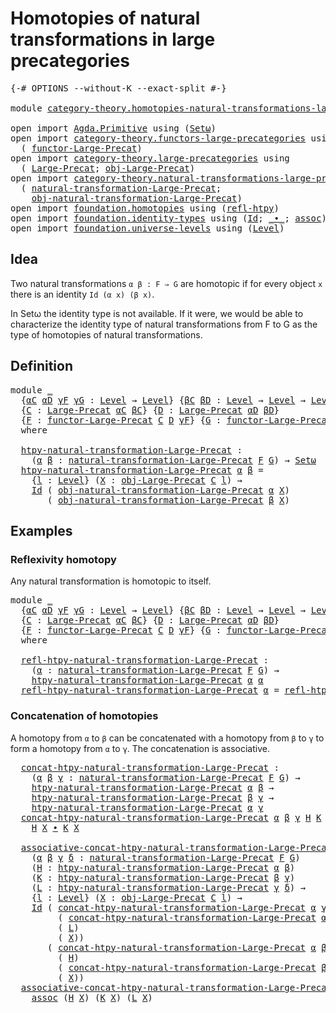 # Homotopies of natural transformations in large precategories

<pre class="Agda"><a id="73" class="Symbol">{-#</a> <a id="77" class="Keyword">OPTIONS</a> <a id="85" class="Pragma">--without-K</a> <a id="97" class="Pragma">--exact-split</a> <a id="111" class="Symbol">#-}</a>

<a id="116" class="Keyword">module</a> <a id="123" href="category-theory.homotopies-natural-transformations-large-precategories.html" class="Module">category-theory.homotopies-natural-transformations-large-precategories</a> <a id="194" class="Keyword">where</a>

<a id="201" class="Keyword">open</a> <a id="206" class="Keyword">import</a> <a id="213" href="Agda.Primitive.html" class="Module">Agda.Primitive</a> <a id="228" class="Keyword">using</a> <a id="234" class="Symbol">(</a><a id="235" href="Agda.Primitive.html#381" class="Primitive">Setω</a><a id="239" class="Symbol">)</a>
<a id="241" class="Keyword">open</a> <a id="246" class="Keyword">import</a> <a id="253" href="category-theory.functors-large-precategories.html" class="Module">category-theory.functors-large-precategories</a> <a id="298" class="Keyword">using</a>
  <a id="306" class="Symbol">(</a> <a id="308" href="category-theory.functors-large-precategories.html#960" class="Record">functor-Large-Precat</a><a id="328" class="Symbol">)</a>
<a id="330" class="Keyword">open</a> <a id="335" class="Keyword">import</a> <a id="342" href="category-theory.large-precategories.html" class="Module">category-theory.large-precategories</a> <a id="378" class="Keyword">using</a>
  <a id="386" class="Symbol">(</a> <a id="388" href="category-theory.large-precategories.html#654" class="Record">Large-Precat</a><a id="400" class="Symbol">;</a> <a id="402" href="category-theory.large-precategories.html#772" class="Field">obj-Large-Precat</a><a id="418" class="Symbol">)</a>
<a id="420" class="Keyword">open</a> <a id="425" class="Keyword">import</a> <a id="432" href="category-theory.natural-transformations-large-precategories.html" class="Module">category-theory.natural-transformations-large-precategories</a> <a id="492" class="Keyword">using</a>
  <a id="500" class="Symbol">(</a> <a id="502" href="category-theory.natural-transformations-large-precategories.html#1796" class="Record">natural-transformation-Large-Precat</a><a id="537" class="Symbol">;</a>
    <a id="543" href="category-theory.natural-transformations-large-precategories.html#1909" class="Field">obj-natural-transformation-Large-Precat</a><a id="582" class="Symbol">)</a>
<a id="584" class="Keyword">open</a> <a id="589" class="Keyword">import</a> <a id="596" href="foundation.homotopies.html" class="Module">foundation.homotopies</a> <a id="618" class="Keyword">using</a> <a id="624" class="Symbol">(</a><a id="625" href="foundation-core.homotopies.html#632" class="Function">refl-htpy</a><a id="634" class="Symbol">)</a>
<a id="636" class="Keyword">open</a> <a id="641" class="Keyword">import</a> <a id="648" href="foundation.identity-types.html" class="Module">foundation.identity-types</a> <a id="674" class="Keyword">using</a> <a id="680" class="Symbol">(</a><a id="681" href="foundation-core.identity-types.html#641" class="Datatype">Id</a><a id="683" class="Symbol">;</a> <a id="685" href="foundation-core.identity-types.html#1239" class="Function Operator">_∙_</a><a id="688" class="Symbol">;</a> <a id="690" href="foundation-core.identity-types.html#1699" class="Function">assoc</a><a id="695" class="Symbol">)</a>
<a id="697" class="Keyword">open</a> <a id="702" class="Keyword">import</a> <a id="709" href="foundation.universe-levels.html" class="Module">foundation.universe-levels</a> <a id="736" class="Keyword">using</a> <a id="742" class="Symbol">(</a><a id="743" href="Agda.Primitive.html#597" class="Postulate">Level</a><a id="748" class="Symbol">)</a>
</pre>
## Idea

Two natural transformations `α β : F ⇒ G` are homotopic if for every object `x` there is an identity `Id (α x) (β x)`.

In Setω the identity type is not available. If it were, we would be able to characterize the identity type of natural transformations from F to G as the type of homotopies of natural transformations.

## Definition

<pre class="Agda"><a id="1108" class="Keyword">module</a> <a id="1115" href="category-theory.homotopies-natural-transformations-large-precategories.html#1115" class="Module">_</a>
  <a id="1119" class="Symbol">{</a><a id="1120" href="category-theory.homotopies-natural-transformations-large-precategories.html#1120" class="Bound">αC</a> <a id="1123" href="category-theory.homotopies-natural-transformations-large-precategories.html#1123" class="Bound">αD</a> <a id="1126" href="category-theory.homotopies-natural-transformations-large-precategories.html#1126" class="Bound">γF</a> <a id="1129" href="category-theory.homotopies-natural-transformations-large-precategories.html#1129" class="Bound">γG</a> <a id="1132" class="Symbol">:</a> <a id="1134" href="Agda.Primitive.html#597" class="Postulate">Level</a> <a id="1140" class="Symbol">→</a> <a id="1142" href="Agda.Primitive.html#597" class="Postulate">Level</a><a id="1147" class="Symbol">}</a> <a id="1149" class="Symbol">{</a><a id="1150" href="category-theory.homotopies-natural-transformations-large-precategories.html#1150" class="Bound">βC</a> <a id="1153" href="category-theory.homotopies-natural-transformations-large-precategories.html#1153" class="Bound">βD</a> <a id="1156" class="Symbol">:</a> <a id="1158" href="Agda.Primitive.html#597" class="Postulate">Level</a> <a id="1164" class="Symbol">→</a> <a id="1166" href="Agda.Primitive.html#597" class="Postulate">Level</a> <a id="1172" class="Symbol">→</a> <a id="1174" href="Agda.Primitive.html#597" class="Postulate">Level</a><a id="1179" class="Symbol">}</a>
  <a id="1183" class="Symbol">{</a><a id="1184" href="category-theory.homotopies-natural-transformations-large-precategories.html#1184" class="Bound">C</a> <a id="1186" class="Symbol">:</a> <a id="1188" href="category-theory.large-precategories.html#654" class="Record">Large-Precat</a> <a id="1201" href="category-theory.homotopies-natural-transformations-large-precategories.html#1120" class="Bound">αC</a> <a id="1204" href="category-theory.homotopies-natural-transformations-large-precategories.html#1150" class="Bound">βC</a><a id="1206" class="Symbol">}</a> <a id="1208" class="Symbol">{</a><a id="1209" href="category-theory.homotopies-natural-transformations-large-precategories.html#1209" class="Bound">D</a> <a id="1211" class="Symbol">:</a> <a id="1213" href="category-theory.large-precategories.html#654" class="Record">Large-Precat</a> <a id="1226" href="category-theory.homotopies-natural-transformations-large-precategories.html#1123" class="Bound">αD</a> <a id="1229" href="category-theory.homotopies-natural-transformations-large-precategories.html#1153" class="Bound">βD</a><a id="1231" class="Symbol">}</a>
  <a id="1235" class="Symbol">{</a><a id="1236" href="category-theory.homotopies-natural-transformations-large-precategories.html#1236" class="Bound">F</a> <a id="1238" class="Symbol">:</a> <a id="1240" href="category-theory.functors-large-precategories.html#960" class="Record">functor-Large-Precat</a> <a id="1261" href="category-theory.homotopies-natural-transformations-large-precategories.html#1184" class="Bound">C</a> <a id="1263" href="category-theory.homotopies-natural-transformations-large-precategories.html#1209" class="Bound">D</a> <a id="1265" href="category-theory.homotopies-natural-transformations-large-precategories.html#1126" class="Bound">γF</a><a id="1267" class="Symbol">}</a> <a id="1269" class="Symbol">{</a><a id="1270" href="category-theory.homotopies-natural-transformations-large-precategories.html#1270" class="Bound">G</a> <a id="1272" class="Symbol">:</a> <a id="1274" href="category-theory.functors-large-precategories.html#960" class="Record">functor-Large-Precat</a> <a id="1295" href="category-theory.homotopies-natural-transformations-large-precategories.html#1184" class="Bound">C</a> <a id="1297" href="category-theory.homotopies-natural-transformations-large-precategories.html#1209" class="Bound">D</a> <a id="1299" href="category-theory.homotopies-natural-transformations-large-precategories.html#1129" class="Bound">γG</a><a id="1301" class="Symbol">}</a>
  <a id="1305" class="Keyword">where</a>

  <a id="1314" href="category-theory.homotopies-natural-transformations-large-precategories.html#1314" class="Function">htpy-natural-transformation-Large-Precat</a> <a id="1355" class="Symbol">:</a>
    <a id="1361" class="Symbol">(</a><a id="1362" href="category-theory.homotopies-natural-transformations-large-precategories.html#1362" class="Bound">α</a> <a id="1364" href="category-theory.homotopies-natural-transformations-large-precategories.html#1364" class="Bound">β</a> <a id="1366" class="Symbol">:</a> <a id="1368" href="category-theory.natural-transformations-large-precategories.html#1796" class="Record">natural-transformation-Large-Precat</a> <a id="1404" href="category-theory.homotopies-natural-transformations-large-precategories.html#1236" class="Bound">F</a> <a id="1406" href="category-theory.homotopies-natural-transformations-large-precategories.html#1270" class="Bound">G</a><a id="1407" class="Symbol">)</a> <a id="1409" class="Symbol">→</a> <a id="1411" href="Agda.Primitive.html#381" class="Primitive">Setω</a>
  <a id="1418" href="category-theory.homotopies-natural-transformations-large-precategories.html#1314" class="Function">htpy-natural-transformation-Large-Precat</a> <a id="1459" href="category-theory.homotopies-natural-transformations-large-precategories.html#1459" class="Bound">α</a> <a id="1461" href="category-theory.homotopies-natural-transformations-large-precategories.html#1461" class="Bound">β</a> <a id="1463" class="Symbol">=</a>
    <a id="1469" class="Symbol">{</a><a id="1470" href="category-theory.homotopies-natural-transformations-large-precategories.html#1470" class="Bound">l</a> <a id="1472" class="Symbol">:</a> <a id="1474" href="Agda.Primitive.html#597" class="Postulate">Level</a><a id="1479" class="Symbol">}</a> <a id="1481" class="Symbol">(</a><a id="1482" href="category-theory.homotopies-natural-transformations-large-precategories.html#1482" class="Bound">X</a> <a id="1484" class="Symbol">:</a> <a id="1486" href="category-theory.large-precategories.html#772" class="Field">obj-Large-Precat</a> <a id="1503" href="category-theory.homotopies-natural-transformations-large-precategories.html#1184" class="Bound">C</a> <a id="1505" href="category-theory.homotopies-natural-transformations-large-precategories.html#1470" class="Bound">l</a><a id="1506" class="Symbol">)</a> <a id="1508" class="Symbol">→</a>
    <a id="1514" href="foundation-core.identity-types.html#641" class="Datatype">Id</a> <a id="1517" class="Symbol">(</a> <a id="1519" href="category-theory.natural-transformations-large-precategories.html#1909" class="Field">obj-natural-transformation-Large-Precat</a> <a id="1559" href="category-theory.homotopies-natural-transformations-large-precategories.html#1459" class="Bound">α</a> <a id="1561" href="category-theory.homotopies-natural-transformations-large-precategories.html#1482" class="Bound">X</a><a id="1562" class="Symbol">)</a>
       <a id="1571" class="Symbol">(</a> <a id="1573" href="category-theory.natural-transformations-large-precategories.html#1909" class="Field">obj-natural-transformation-Large-Precat</a> <a id="1613" href="category-theory.homotopies-natural-transformations-large-precategories.html#1461" class="Bound">β</a> <a id="1615" href="category-theory.homotopies-natural-transformations-large-precategories.html#1482" class="Bound">X</a><a id="1616" class="Symbol">)</a>
</pre>
## Examples

### Reflexivity homotopy

Any natural transformation is homotopic to itself.

<pre class="Agda"><a id="1722" class="Keyword">module</a> <a id="1729" href="category-theory.homotopies-natural-transformations-large-precategories.html#1729" class="Module">_</a>
  <a id="1733" class="Symbol">{</a><a id="1734" href="category-theory.homotopies-natural-transformations-large-precategories.html#1734" class="Bound">αC</a> <a id="1737" href="category-theory.homotopies-natural-transformations-large-precategories.html#1737" class="Bound">αD</a> <a id="1740" href="category-theory.homotopies-natural-transformations-large-precategories.html#1740" class="Bound">γF</a> <a id="1743" href="category-theory.homotopies-natural-transformations-large-precategories.html#1743" class="Bound">γG</a> <a id="1746" class="Symbol">:</a> <a id="1748" href="Agda.Primitive.html#597" class="Postulate">Level</a> <a id="1754" class="Symbol">→</a> <a id="1756" href="Agda.Primitive.html#597" class="Postulate">Level</a><a id="1761" class="Symbol">}</a> <a id="1763" class="Symbol">{</a><a id="1764" href="category-theory.homotopies-natural-transformations-large-precategories.html#1764" class="Bound">βC</a> <a id="1767" href="category-theory.homotopies-natural-transformations-large-precategories.html#1767" class="Bound">βD</a> <a id="1770" class="Symbol">:</a> <a id="1772" href="Agda.Primitive.html#597" class="Postulate">Level</a> <a id="1778" class="Symbol">→</a> <a id="1780" href="Agda.Primitive.html#597" class="Postulate">Level</a> <a id="1786" class="Symbol">→</a> <a id="1788" href="Agda.Primitive.html#597" class="Postulate">Level</a><a id="1793" class="Symbol">}</a>
  <a id="1797" class="Symbol">{</a><a id="1798" href="category-theory.homotopies-natural-transformations-large-precategories.html#1798" class="Bound">C</a> <a id="1800" class="Symbol">:</a> <a id="1802" href="category-theory.large-precategories.html#654" class="Record">Large-Precat</a> <a id="1815" href="category-theory.homotopies-natural-transformations-large-precategories.html#1734" class="Bound">αC</a> <a id="1818" href="category-theory.homotopies-natural-transformations-large-precategories.html#1764" class="Bound">βC</a><a id="1820" class="Symbol">}</a> <a id="1822" class="Symbol">{</a><a id="1823" href="category-theory.homotopies-natural-transformations-large-precategories.html#1823" class="Bound">D</a> <a id="1825" class="Symbol">:</a> <a id="1827" href="category-theory.large-precategories.html#654" class="Record">Large-Precat</a> <a id="1840" href="category-theory.homotopies-natural-transformations-large-precategories.html#1737" class="Bound">αD</a> <a id="1843" href="category-theory.homotopies-natural-transformations-large-precategories.html#1767" class="Bound">βD</a><a id="1845" class="Symbol">}</a>
  <a id="1849" class="Symbol">{</a><a id="1850" href="category-theory.homotopies-natural-transformations-large-precategories.html#1850" class="Bound">F</a> <a id="1852" class="Symbol">:</a> <a id="1854" href="category-theory.functors-large-precategories.html#960" class="Record">functor-Large-Precat</a> <a id="1875" href="category-theory.homotopies-natural-transformations-large-precategories.html#1798" class="Bound">C</a> <a id="1877" href="category-theory.homotopies-natural-transformations-large-precategories.html#1823" class="Bound">D</a> <a id="1879" href="category-theory.homotopies-natural-transformations-large-precategories.html#1740" class="Bound">γF</a><a id="1881" class="Symbol">}</a> <a id="1883" class="Symbol">{</a><a id="1884" href="category-theory.homotopies-natural-transformations-large-precategories.html#1884" class="Bound">G</a> <a id="1886" class="Symbol">:</a> <a id="1888" href="category-theory.functors-large-precategories.html#960" class="Record">functor-Large-Precat</a> <a id="1909" href="category-theory.homotopies-natural-transformations-large-precategories.html#1798" class="Bound">C</a> <a id="1911" href="category-theory.homotopies-natural-transformations-large-precategories.html#1823" class="Bound">D</a> <a id="1913" href="category-theory.homotopies-natural-transformations-large-precategories.html#1743" class="Bound">γG</a><a id="1915" class="Symbol">}</a>
  <a id="1919" class="Keyword">where</a>

  <a id="1928" href="category-theory.homotopies-natural-transformations-large-precategories.html#1928" class="Function">refl-htpy-natural-transformation-Large-Precat</a> <a id="1974" class="Symbol">:</a>
    <a id="1980" class="Symbol">(</a><a id="1981" href="category-theory.homotopies-natural-transformations-large-precategories.html#1981" class="Bound">α</a> <a id="1983" class="Symbol">:</a> <a id="1985" href="category-theory.natural-transformations-large-precategories.html#1796" class="Record">natural-transformation-Large-Precat</a> <a id="2021" href="category-theory.homotopies-natural-transformations-large-precategories.html#1850" class="Bound">F</a> <a id="2023" href="category-theory.homotopies-natural-transformations-large-precategories.html#1884" class="Bound">G</a><a id="2024" class="Symbol">)</a> <a id="2026" class="Symbol">→</a>
    <a id="2032" href="category-theory.homotopies-natural-transformations-large-precategories.html#1314" class="Function">htpy-natural-transformation-Large-Precat</a> <a id="2073" href="category-theory.homotopies-natural-transformations-large-precategories.html#1981" class="Bound">α</a> <a id="2075" href="category-theory.homotopies-natural-transformations-large-precategories.html#1981" class="Bound">α</a>
  <a id="2079" href="category-theory.homotopies-natural-transformations-large-precategories.html#1928" class="Function">refl-htpy-natural-transformation-Large-Precat</a> <a id="2125" href="category-theory.homotopies-natural-transformations-large-precategories.html#2125" class="Bound">α</a> <a id="2127" class="Symbol">=</a> <a id="2129" href="foundation-core.homotopies.html#632" class="Function">refl-htpy</a>
</pre>
### Concatenation of homotopies

A homotopy from `α` to `β` can be concatenated with a homotopy from `β` to `γ` to form a homotopy from `α` to `γ`. The concatenation is associative.

<pre class="Agda">  <a id="2337" href="category-theory.homotopies-natural-transformations-large-precategories.html#2337" class="Function">concat-htpy-natural-transformation-Large-Precat</a> <a id="2385" class="Symbol">:</a>
    <a id="2391" class="Symbol">(</a><a id="2392" href="category-theory.homotopies-natural-transformations-large-precategories.html#2392" class="Bound">α</a> <a id="2394" href="category-theory.homotopies-natural-transformations-large-precategories.html#2394" class="Bound">β</a> <a id="2396" href="category-theory.homotopies-natural-transformations-large-precategories.html#2396" class="Bound">γ</a> <a id="2398" class="Symbol">:</a> <a id="2400" href="category-theory.natural-transformations-large-precategories.html#1796" class="Record">natural-transformation-Large-Precat</a> <a id="2436" href="category-theory.homotopies-natural-transformations-large-precategories.html#1850" class="Bound">F</a> <a id="2438" href="category-theory.homotopies-natural-transformations-large-precategories.html#1884" class="Bound">G</a><a id="2439" class="Symbol">)</a> <a id="2441" class="Symbol">→</a>
    <a id="2447" href="category-theory.homotopies-natural-transformations-large-precategories.html#1314" class="Function">htpy-natural-transformation-Large-Precat</a> <a id="2488" href="category-theory.homotopies-natural-transformations-large-precategories.html#2392" class="Bound">α</a> <a id="2490" href="category-theory.homotopies-natural-transformations-large-precategories.html#2394" class="Bound">β</a> <a id="2492" class="Symbol">→</a>
    <a id="2498" href="category-theory.homotopies-natural-transformations-large-precategories.html#1314" class="Function">htpy-natural-transformation-Large-Precat</a> <a id="2539" href="category-theory.homotopies-natural-transformations-large-precategories.html#2394" class="Bound">β</a> <a id="2541" href="category-theory.homotopies-natural-transformations-large-precategories.html#2396" class="Bound">γ</a> <a id="2543" class="Symbol">→</a>
    <a id="2549" href="category-theory.homotopies-natural-transformations-large-precategories.html#1314" class="Function">htpy-natural-transformation-Large-Precat</a> <a id="2590" href="category-theory.homotopies-natural-transformations-large-precategories.html#2392" class="Bound">α</a> <a id="2592" href="category-theory.homotopies-natural-transformations-large-precategories.html#2396" class="Bound">γ</a>
  <a id="2596" href="category-theory.homotopies-natural-transformations-large-precategories.html#2337" class="Function">concat-htpy-natural-transformation-Large-Precat</a> <a id="2644" href="category-theory.homotopies-natural-transformations-large-precategories.html#2644" class="Bound">α</a> <a id="2646" href="category-theory.homotopies-natural-transformations-large-precategories.html#2646" class="Bound">β</a> <a id="2648" href="category-theory.homotopies-natural-transformations-large-precategories.html#2648" class="Bound">γ</a> <a id="2650" href="category-theory.homotopies-natural-transformations-large-precategories.html#2650" class="Bound">H</a> <a id="2652" href="category-theory.homotopies-natural-transformations-large-precategories.html#2652" class="Bound">K</a> <a id="2654" href="category-theory.homotopies-natural-transformations-large-precategories.html#2654" class="Bound">X</a> <a id="2656" class="Symbol">=</a>
    <a id="2662" href="category-theory.homotopies-natural-transformations-large-precategories.html#2650" class="Bound">H</a> <a id="2664" href="category-theory.homotopies-natural-transformations-large-precategories.html#2654" class="Bound">X</a> <a id="2666" href="foundation-core.identity-types.html#1239" class="Function Operator">∙</a> <a id="2668" href="category-theory.homotopies-natural-transformations-large-precategories.html#2652" class="Bound">K</a> <a id="2670" href="category-theory.homotopies-natural-transformations-large-precategories.html#2654" class="Bound">X</a>

  <a id="2675" href="category-theory.homotopies-natural-transformations-large-precategories.html#2675" class="Function">associative-concat-htpy-natural-transformation-Large-Precat</a> <a id="2735" class="Symbol">:</a>
    <a id="2741" class="Symbol">(</a><a id="2742" href="category-theory.homotopies-natural-transformations-large-precategories.html#2742" class="Bound">α</a> <a id="2744" href="category-theory.homotopies-natural-transformations-large-precategories.html#2744" class="Bound">β</a> <a id="2746" href="category-theory.homotopies-natural-transformations-large-precategories.html#2746" class="Bound">γ</a> <a id="2748" href="category-theory.homotopies-natural-transformations-large-precategories.html#2748" class="Bound">δ</a> <a id="2750" class="Symbol">:</a> <a id="2752" href="category-theory.natural-transformations-large-precategories.html#1796" class="Record">natural-transformation-Large-Precat</a> <a id="2788" href="category-theory.homotopies-natural-transformations-large-precategories.html#1850" class="Bound">F</a> <a id="2790" href="category-theory.homotopies-natural-transformations-large-precategories.html#1884" class="Bound">G</a><a id="2791" class="Symbol">)</a>
    <a id="2797" class="Symbol">(</a><a id="2798" href="category-theory.homotopies-natural-transformations-large-precategories.html#2798" class="Bound">H</a> <a id="2800" class="Symbol">:</a> <a id="2802" href="category-theory.homotopies-natural-transformations-large-precategories.html#1314" class="Function">htpy-natural-transformation-Large-Precat</a> <a id="2843" href="category-theory.homotopies-natural-transformations-large-precategories.html#2742" class="Bound">α</a> <a id="2845" href="category-theory.homotopies-natural-transformations-large-precategories.html#2744" class="Bound">β</a><a id="2846" class="Symbol">)</a>
    <a id="2852" class="Symbol">(</a><a id="2853" href="category-theory.homotopies-natural-transformations-large-precategories.html#2853" class="Bound">K</a> <a id="2855" class="Symbol">:</a> <a id="2857" href="category-theory.homotopies-natural-transformations-large-precategories.html#1314" class="Function">htpy-natural-transformation-Large-Precat</a> <a id="2898" href="category-theory.homotopies-natural-transformations-large-precategories.html#2744" class="Bound">β</a> <a id="2900" href="category-theory.homotopies-natural-transformations-large-precategories.html#2746" class="Bound">γ</a><a id="2901" class="Symbol">)</a>
    <a id="2907" class="Symbol">(</a><a id="2908" href="category-theory.homotopies-natural-transformations-large-precategories.html#2908" class="Bound">L</a> <a id="2910" class="Symbol">:</a> <a id="2912" href="category-theory.homotopies-natural-transformations-large-precategories.html#1314" class="Function">htpy-natural-transformation-Large-Precat</a> <a id="2953" href="category-theory.homotopies-natural-transformations-large-precategories.html#2746" class="Bound">γ</a> <a id="2955" href="category-theory.homotopies-natural-transformations-large-precategories.html#2748" class="Bound">δ</a><a id="2956" class="Symbol">)</a> <a id="2958" class="Symbol">→</a>
    <a id="2964" class="Symbol">{</a><a id="2965" href="category-theory.homotopies-natural-transformations-large-precategories.html#2965" class="Bound">l</a> <a id="2967" class="Symbol">:</a> <a id="2969" href="Agda.Primitive.html#597" class="Postulate">Level</a><a id="2974" class="Symbol">}</a> <a id="2976" class="Symbol">(</a><a id="2977" href="category-theory.homotopies-natural-transformations-large-precategories.html#2977" class="Bound">X</a> <a id="2979" class="Symbol">:</a> <a id="2981" href="category-theory.large-precategories.html#772" class="Field">obj-Large-Precat</a> <a id="2998" href="category-theory.homotopies-natural-transformations-large-precategories.html#1798" class="Bound">C</a> <a id="3000" href="category-theory.homotopies-natural-transformations-large-precategories.html#2965" class="Bound">l</a><a id="3001" class="Symbol">)</a> <a id="3003" class="Symbol">→</a>
    <a id="3009" href="foundation-core.identity-types.html#641" class="Datatype">Id</a> <a id="3012" class="Symbol">(</a> <a id="3014" href="category-theory.homotopies-natural-transformations-large-precategories.html#2337" class="Function">concat-htpy-natural-transformation-Large-Precat</a> <a id="3062" href="category-theory.homotopies-natural-transformations-large-precategories.html#2742" class="Bound">α</a> <a id="3064" href="category-theory.homotopies-natural-transformations-large-precategories.html#2746" class="Bound">γ</a> <a id="3066" href="category-theory.homotopies-natural-transformations-large-precategories.html#2748" class="Bound">δ</a>
         <a id="3077" class="Symbol">(</a> <a id="3079" href="category-theory.homotopies-natural-transformations-large-precategories.html#2337" class="Function">concat-htpy-natural-transformation-Large-Precat</a> <a id="3127" href="category-theory.homotopies-natural-transformations-large-precategories.html#2742" class="Bound">α</a> <a id="3129" href="category-theory.homotopies-natural-transformations-large-precategories.html#2744" class="Bound">β</a> <a id="3131" href="category-theory.homotopies-natural-transformations-large-precategories.html#2746" class="Bound">γ</a> <a id="3133" href="category-theory.homotopies-natural-transformations-large-precategories.html#2798" class="Bound">H</a> <a id="3135" href="category-theory.homotopies-natural-transformations-large-precategories.html#2853" class="Bound">K</a><a id="3136" class="Symbol">)</a>
         <a id="3147" class="Symbol">(</a> <a id="3149" href="category-theory.homotopies-natural-transformations-large-precategories.html#2908" class="Bound">L</a><a id="3150" class="Symbol">)</a>
         <a id="3161" class="Symbol">(</a> <a id="3163" href="category-theory.homotopies-natural-transformations-large-precategories.html#2977" class="Bound">X</a><a id="3164" class="Symbol">))</a>
       <a id="3174" class="Symbol">(</a> <a id="3176" href="category-theory.homotopies-natural-transformations-large-precategories.html#2337" class="Function">concat-htpy-natural-transformation-Large-Precat</a> <a id="3224" href="category-theory.homotopies-natural-transformations-large-precategories.html#2742" class="Bound">α</a> <a id="3226" href="category-theory.homotopies-natural-transformations-large-precategories.html#2744" class="Bound">β</a> <a id="3228" href="category-theory.homotopies-natural-transformations-large-precategories.html#2748" class="Bound">δ</a>
         <a id="3239" class="Symbol">(</a> <a id="3241" href="category-theory.homotopies-natural-transformations-large-precategories.html#2798" class="Bound">H</a><a id="3242" class="Symbol">)</a>
         <a id="3253" class="Symbol">(</a> <a id="3255" href="category-theory.homotopies-natural-transformations-large-precategories.html#2337" class="Function">concat-htpy-natural-transformation-Large-Precat</a> <a id="3303" href="category-theory.homotopies-natural-transformations-large-precategories.html#2744" class="Bound">β</a> <a id="3305" href="category-theory.homotopies-natural-transformations-large-precategories.html#2746" class="Bound">γ</a> <a id="3307" href="category-theory.homotopies-natural-transformations-large-precategories.html#2748" class="Bound">δ</a> <a id="3309" href="category-theory.homotopies-natural-transformations-large-precategories.html#2853" class="Bound">K</a> <a id="3311" href="category-theory.homotopies-natural-transformations-large-precategories.html#2908" class="Bound">L</a><a id="3312" class="Symbol">)</a>
         <a id="3323" class="Symbol">(</a> <a id="3325" href="category-theory.homotopies-natural-transformations-large-precategories.html#2977" class="Bound">X</a><a id="3326" class="Symbol">))</a>
  <a id="3331" href="category-theory.homotopies-natural-transformations-large-precategories.html#2675" class="Function">associative-concat-htpy-natural-transformation-Large-Precat</a> <a id="3391" href="category-theory.homotopies-natural-transformations-large-precategories.html#3391" class="Bound">α</a> <a id="3393" href="category-theory.homotopies-natural-transformations-large-precategories.html#3393" class="Bound">β</a> <a id="3395" href="category-theory.homotopies-natural-transformations-large-precategories.html#3395" class="Bound">γ</a> <a id="3397" href="category-theory.homotopies-natural-transformations-large-precategories.html#3397" class="Bound">δ</a> <a id="3399" href="category-theory.homotopies-natural-transformations-large-precategories.html#3399" class="Bound">H</a> <a id="3401" href="category-theory.homotopies-natural-transformations-large-precategories.html#3401" class="Bound">K</a> <a id="3403" href="category-theory.homotopies-natural-transformations-large-precategories.html#3403" class="Bound">L</a> <a id="3405" href="category-theory.homotopies-natural-transformations-large-precategories.html#3405" class="Bound">X</a> <a id="3407" class="Symbol">=</a>
    <a id="3413" href="foundation-core.identity-types.html#1699" class="Function">assoc</a> <a id="3419" class="Symbol">(</a><a id="3420" href="category-theory.homotopies-natural-transformations-large-precategories.html#3399" class="Bound">H</a> <a id="3422" href="category-theory.homotopies-natural-transformations-large-precategories.html#3405" class="Bound">X</a><a id="3423" class="Symbol">)</a> <a id="3425" class="Symbol">(</a><a id="3426" href="category-theory.homotopies-natural-transformations-large-precategories.html#3401" class="Bound">K</a> <a id="3428" href="category-theory.homotopies-natural-transformations-large-precategories.html#3405" class="Bound">X</a><a id="3429" class="Symbol">)</a> <a id="3431" class="Symbol">(</a><a id="3432" href="category-theory.homotopies-natural-transformations-large-precategories.html#3403" class="Bound">L</a> <a id="3434" href="category-theory.homotopies-natural-transformations-large-precategories.html#3405" class="Bound">X</a><a id="3435" class="Symbol">)</a>
</pre>
